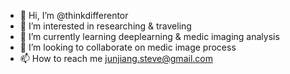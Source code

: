 - 👋 Hi, I’m @thinkdifferentor
- 👀 I’m interested in researching & traveling
- 🌱 I’m currently learning deeplearning & medic imaging analysis
- 💞️ I’m looking to collaborate on medic image process
- 📫 How to reach me junjiang.steve@gmail.com

<!---
thinkdifferentor/thinkdifferentor is a ✨ special ✨ repository because its `README.md` (this file) appears on your GitHub profile.
You can click the Preview link to take a look at your changes.
--->
